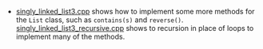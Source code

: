  - [singly_linked_list3.cpp](singly_linked_list3.cpp) shows how to implement
   some more methods for the `List` class, such as `contains(s)` and
   `reverse()`.
   [singly_linked_list3_recursive.cpp](singly_linked_list3_recursive.cpp) shows
   to recursion in place of loops to implement many of the methods.
